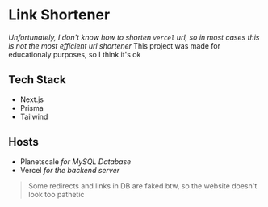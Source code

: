 # Link Shortener
*Unfortunately, I don't know how to shorten `vercel` url, so in most cases this is not the most efficient url shortener*
This project was made for educationaly purposes, so I think it's ok

## Tech Stack
- Next.js
- Prisma
- Tailwind
## Hosts
- Planetscale *for MySQL Database*
- Vercel *for the backend server*

> Some redirects and links in DB are faked btw, so the website doesn't look too pathetic